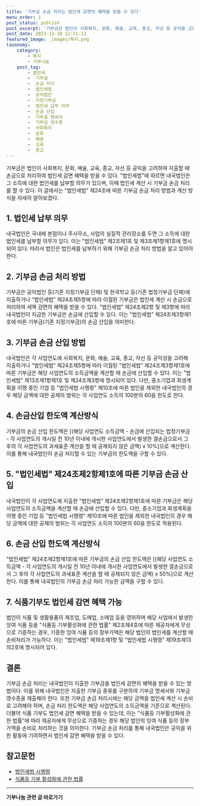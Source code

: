 ```yaml
---
title: '기부금 손금 처리는 법인세 감면의 혜택을 받을 수 있다'
menu_order: 1
post_status: publish
post_excerpt: '기부금은 법인이 사회복지, 문화, 예술, 교육, 종교, 자선 등 공익을 고려하여 지출할 때 손금으로 처리하여 법인세 감면 혜택을 받을 수 있다.  법인세법 에 따르면 내국법인은 그 소득에 대한 법인세를 납부할 의무가 있으며, 이때 법인세 계산 시 기부금 손금 처리를 할 수 있다. 이 글에서는  법인세법  제24조에 따른 기부금 손금 처리 방법과 계산 방식을 자세히 알아보겠다.'
post_date: 2023-11-10 12:21:13
featured_image: _images/복지.png
taxonomy:
    category:
        - 복지
        - 기부나눔
    post_tag:
        - 법인세
        -  기부금
        -  손금 처리
        -  법인세법
        -  공익법인
        -  지정기부금
        -  법인세 납부 의무
        -  손금 산입
        -  기부금 명세서
        -  기부금 영수증
        -  사회복지
        -  문화
        -  예술
        -  교육
        -  종교
---
```



기부금은 법인이 사회복지, 문화, 예술, 교육, 종교, 자선 등 공익을 고려하여 지출할 때 손금으로 처리하여 법인세 감면 혜택을 받을 수 있다. "법인세법"에 따르면 내국법인은 그 소득에 대한 법인세를 납부할 의무가 있으며, 이때 법인세 계산 시 기부금 손금 처리를 할 수 있다. 이 글에서는 "법인세법" 제24조에 따른 기부금 손금 처리 방법과 계산 방식을 자세히 알아보겠다.

## 1. 법인세 납부 의무
내국법인은 국내에 본점이나 주사무소, 사업의 실질적 관리장소를 두면 그 소득에 대한 법인세를 납부할 의무가 있다. 이는 "법인세법" 제2조제1호 및 제3조제1항제1호에 명시되어 있다. 따라서 법인은 법인세를 납부하기 위해 기부금 손금 처리 방법을 알고 있어야 한다.

## 2. 기부금 손금 처리 방법
기부금은 공익법인 등(기존 지정기부금 단체) 및 한국학교 등(기존 법정기부금 단체)에 지출하거나 "법인세법" 제24조제5항에 따라 이월된 기부금은 법인세 계산 시 손금으로 처리하여 세액 감면의 혜택을 받을 수 있다. "법인세법" 제24조제2항 및 제3항에 따라 내국법인이 지급한 기부금은 손금에 산입할 수 있다. 이는 "법인세법" 제24조제3항제1호에 따른 기부금(기존 지정기부금)의 손금 산입을 의미한다. 

## 3. 기부금 손금 산입 방법
내국법인은 각 사업연도에 사회복지, 문화, 예술, 교육, 종교, 자선 등 공익성을 고려해 지출하거나 "법인세법" 제24조제5항에 따라 이월된 "법인세법" 제24조제3항제1호에 따른 기부금은 해당 사업연도의 소득금액을 계산할 때 손금에 산입할 수 있다. 이는 "법인세법" 제13조제1항제1호 및 제24조제3항에 명시되어 있다. 다만, 중소기업과 회생계획을 이행 중인 기업 등 "법인세법 시행령" 제10조에 따른 법인을 제외한 내국법인의 경우 해당 금액에 대한 공제의 범위는 각 사업연도 소득의 100분의 60을 한도로 한다.

## 4. 손금산입 한도액 계산방식
기부금의 손금 산입 한도액은 [(해당 사업연도 소득금액 - 손금에 산입되는 법정기부금 - 각 사업연도의 개시일 전 10년 이내에 개시한 사업연도에서 발생한 결손금으로서 그 후의 각 사업연도의 과세표준 계산을 할 때 공제되지 않은 금액) x 10%]으로 계산한다. 이를 통해 내국법인이 손금 처리할 수 있는 기부금의 한도액을 구할 수 있다.

## 5. "법인세법" 제24조제2항제1호에 따른 기부금 손금 산입
내국법인이 각 사업연도에 지출한 "법인세법" 제24조제2항제1호에 따른 기부금은 해당 사업연도의 소득금액을 계산할 때 손금에 산입할 수 있다. 다만, 중소기업과 회생계획을 이행 중인 기업 등 "법인세법 시행령" 제10조에 따른 법인을 제외한 내국법인의 경우 해당 금액에 대한 공제의 범위는 각 사업연도 소득의 100분의 60을 한도로 적용된다.

## 6. 손금 산입 한도액 계산방식
"법인세법" 제24조제2항제1호에 따른 기부금의 손금 산입 한도액은 [(해당 사업연도 소득금액 - 각 사업연도의 개시일 전 10년 이내에 개시한 사업연도에서 발생한 결손금으로서 그 후의 각 사업연도의 과세표준 계산을 할 때 공제되지 않은 금액) x 50%]으로 계산한다. 이를 통해 내국법인의 기부금 손금 처리 가능한 금액을 구할 수 있다.

## 7. 식품기부도 법인세 감면 혜택 가능
법인이 식품 및 생활용품의 제조업, 도매업, 소매업 등을 영위하며 해당 사업에서 발생한 잉여 식품 등을 "식품등 기부활성화에 관한 법률" 제2조제4호에 따른 제공자에게 무상으로 기증하는 경우, 기증한 잉여 식품 등의 장부가액은 해당 법인의 법인세를 계산할 때 손비처리가 가능하다. 이는 "법인세법" 제19조제1항 및 "법인세법 시행령" 제19조제13의2호에 명시되어 있다.

## 결론
기부금 손금 처리는 내국법인이 지출한 기부금을 법인세 감면의 혜택을 받을 수 있는 방법이다. 이를 위해 내국법인은 지출한 기부금 종류를 구분하여 기부금 명세서와 기부금 영수증을 제출해야 한다. 또한 기부금 손금 처리시에는 해당 금액을 법인세 계산 시 손비로 고려해야 하며, 손금 처리 한도액은 해당 사업연도의 소득금액을 기준으로 계산된다. 더불어 식품 기부도 법인세 감면 혜택을 받을 수 있는데, 이는 "식품등 기부활성화에 관한 법률"에 따라 제공자에게 무상으로 기증하는 경우 해당 법인의 잉여 식품 등의 장부가액을 손비로 처리하는 것을 의미한다. 기부금 손금 처리를 통해 내국법인은 공익을 위한 활동에 기여하면서 법인세 감면 혜택을 받을 수 있다.

## 참고문헌
- [법인세법 시행령](http://www.law.go.kr/LSW/precInfoP.do?lsiSeq=190146&ancYnChk=1&ancWilChk=1)
- [식품등 기부 활성화에 관한 법률](http://www.law.go.kr/LSW/lsBylInfoP.do?lsiSeq=216170#0000)
<!-- wp:separator -->
<hr class="wp-block-separator has-alpha-channel-opacity"/>
<!-- /wp:separator -->

<!-- wp:group {"backgroundColor":"base","layout":{"type":"constrained"}} -->
<div class="wp-block-group has-base-background-color has-background"><!-- wp:paragraph {"align":"center","fontSize":"medium"} -->
<p class="has-text-align-center has-large-font-size"><strong>기부나눔 관련 글 바로가기</strong></p>
<!-- /wp:paragraph -->


<!-- wp:latest-posts
{"categories":[{"id":15165,"count":19,"description":"","link":"https://uknowlaw.com/category/%ea%b8%b0%eb%b6%80%eb%82%98%eb%88%94/","name":"기부나눔","slug":"기부나눔","taxonomy":"category","parent":0,"meta":[],"_links":{"self":[{"href":"https://uknowlaw.com/wp-json/wp/v2/categories/15165"}],"collection":[{"href":"https://uknowlaw.com/wp-json/wp/v2/categories"}],"about":[{"href":"https://uknowlaw.com/wp-json/wp/v2/taxonomies/category"}],"wp:post_type":[{"href":"https://uknowlaw.com/wp-json/wp/v2/posts?categories=15165"}],"curies":[{"name":"wp","href":"https://api.w.org/{rel}","templated":true}]}}],"postsToShow":100,"excerptLength":28,"postLayout":"grid","columns":2,"featuredImageAlign":"left","featuredImageSizeSlug":"large","fontSize":"small"} /--></div>
<!-- /wp:group -->